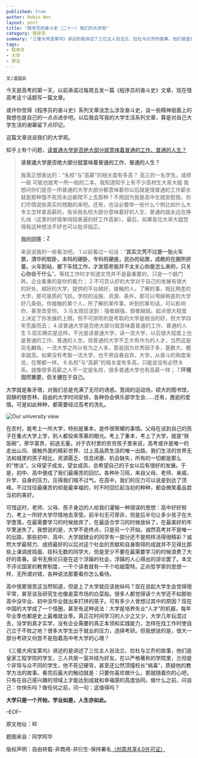 ```yaml
---
published: true
author: Robin Wen
layout: post
title: "程序员的奋斗史（二十一）我们的大学观"
category: 程序员
summary: "三傻大闹宝莱坞》讲述的是讲述了三位主人翁法兰、拉杜与兰乔的故事，他们是皇家工程学院的学生，三人共居一室并结为好友。在以严格著称的学院里，兰彻是个非常与众不同的学生，他不死记硬背，甚至还公然顶撞校长“病毒”，质疑他的教学方法的故事。看完后最大的触动就是：只要你喜欢做什么，那就随着你的心吧，只有在自己感兴趣的领域上才能达到成就和幸福感的高度协同。做什么之前，问自己：你快乐吗？做任何之前，问一句：这值得吗？"
tags: 
- 程序员
- 大学
- 想法
---
```


`文/温国兵`

今天是高考的第一天，以前承诺过每周五发一篇《程序员的奋斗史》文章，现在借高考这个话题写一篇文章。

或许你觉得《程序员的奋斗史》系列文章没怎么涉及奋斗史，谈一些精神层面上的我想也是自己的一点点进步吧。以后我会写我的大学生活系列文章，算是对自己大学生活的谢幕留下点印记。

这篇文章说说我们的大学观。

知乎上有个问题，<a href="http://www.zhihu.com/question/20879275/" target="_blank" >读普通大学是否绝大部分就意味着普通的工作、普通的人生？</a>

> **读普通大学是否绝大部分就意味着普通的工作、普通的人生？**
> 
> 我真正想表达的：“名校”与“高薪”的相关度有多高？
高三的一名学生。成绩一般 可能也就考一所一般的二本。我知道知乎上有不少高材生大哥大姐 我想问你们是否一所普通的大学大部分都意味着你以后就是很普通的工作薪水 就是那种饿不死但永远都爬不上去那种？不用因为我是高中生就安慰我，你们尽情说些真实的残酷的来吧。还有，也没必要举一些什么个例比如什么大专又怎样拿高薪的，告诉我名校大部分意味着好的人生，普通的就永远在挣扎线（这里的好就单纯指普遍的好工作高新）。最后，如果各位大哥大姐觉得我这种想法不好也可以批评指正。
> 
> **我的回答：**<a href="http://www.zhihu.com/question/20879275/answer/16585096" target="_blank"><img src="http://i.imgur.com/VktTAvi.png" title="Zhihu" border="0" alt="Zhihu" height="16px" width="16px" /></a>
> 
> 来说说我的一些看法吧。
1.以前看过一句话：“**其实文凭不过是一张火车票，清华的软卧，本科的硬卧，专科的硬座，民办的站票，成教的在厕所挤着。火车到站，都下车找工作，才发现老板并不太关心你是怎么来的，只关心你会干什么**”。等找工作时才知道文凭并不是最重要的，只是一个敲门砖。企业看重的是你的能力；
2.不可否认好的大学对于自己的发展有很大的好处，越好的大学，提供的平台越好，接触的人，了解的事，相比稍差的大学，那可是质的飞跃。学校的设施、资源、条件，那可以甩掉稍差的大学好几条街。你接触的某个人，所了解的某件事，听到的某句话，可以影响你，甚至改变你。
3.马太效应说到：强者越强，弱者越弱。起点很大程度上决定了你发展的上限。但不可排除的是考取的大学是相当的好，但大学四年荒废而去；
4.读普通大学是否绝大部分就意味着普通的工作、普通的人生
5.现实确实是这样。不光是读普通大学，读一流大学，以后很大程度上也是普通的工作、普通的人生。但普通的大学不乏大有作为的人才，当然这是凤毛麟角，一流大学之所以有为之人多，那是因为优秀因子多，基数大，概率就高。如果没有考取一流大学，也不用自暴自弃，大学，从奋斗的角度来说，在哪都一样。
6.名校”与“高薪”的相关度有多高，只能说没有必然关系。就像很多高薪之人不一定是名校，很多普通大学也有高薪一样；
7.**环境固然重要，但关键在于自己。**

大学就是象牙塔，对我们总是充满了无尽的诱惑。宽阔的运动场，硕大的图书馆，寂静的银杏林，自由的大学时间安排，各种协会俱乐部学生会……还有，邂逅的爱情。可是如此种种，都需要经过高考的洗礼。

![Our university view](http://i.imgur.com/B4gmYSR.jpg)

在农村，能考上一所大学，特别是重本，是件很荣耀的事情。父母在谈到自己的孩子在重点大学上学，别人都投来羡慕的眼光。考上了重本，考上了大学，就是“铁饭碗”，荣华富贵，前途无量。对于农村里的贫穷孩子里来说，高考或许是唯一的走出山沟、接触外面的精彩世界、过上高品质生活的唯一出路。我们生活的世界无法和城里的孩子相比，资源匮乏、信息闭塞、机会缺失，所有的一切都是那么的“惨淡”。父母望子成龙，望女成凤，总希望自己的子女以后有很好的发展。于是，初中、高中便成了我们最痛苦的回忆。各种补习班，来自父母、老师、亲戚、升学、自身的压力，压得我们喘不过气。在高中，我们的压力可以说是到达了顶峰。不过往往最痛苦的却是最幸福的，时不时回忆起当初的种种，都会微笑着品尝当初的美好。

可惜这时，老师、父母、孩子身边的人给我们灌输一种错误的思想：高中好好努力，考上一所好大学尽情地去享受。前半句无可厚非，但是后半句让多少孩子在大学堕落，在最需要学习的时候放弃了，在最适合学习的时候放纵了，在最美好的年华里迷失了。我想说的是，大学不是终点，只是另一个开始。诚然高考并不是唯一的出路，那些初中、高中、大学就肄业的同学有一部分还不是照样活得很精彩？诚然大学最努力、成绩最好的以后对这个社会的贡献和自身取得的成就并不见得比那些上课调皮捣蛋、挂科无数的同学大，但是至少不要在最需要学习的时候浪费了大好的青春。读书无用论只是在这个浮躁的社会，浮躁的人心得出的谬论罢了。本文不评论国家的教育制度，一千个读者就有一千个哈姆雷特。正向哲学家的思想一样，无所谓对错，各种说法那要看你怎么看待。

高中很累很苦这当然知道，但是上了大学就应该放纵吗？现在说起大学生会觉得很平常，甚至谈及研究生也像是菜市场的白菜般。很多人都觉得读个大学还不如那些高中没毕业、初中没毕业就出来打拼的孩子。可有多少人曾想过其中的原因？现在中国的大学成了一个怪圈，甚至有这种说法：大学是培养失业“人才”的机器，每年毕业季也都是史上最难就业季。真正花时间学习的人少之又少，大学几年玩混过去，没学到真才实学，没有企业需要的真正本领和实践能力，怎样在找工作时使自己立于不败之地？很多大学生出于就业的压力，选择考研。但我想说的是，很大一部分考研又何尝不是抱着高中考大学的心理？

《三傻大闹宝莱坞》讲述的是讲述了三位主人翁法兰、拉杜与兰乔的故事，他们是皇家工程学院的学生，三人共居一室并结为好友。在以严格著称的学院里，兰彻是个非常与众不同的学生，他不死记硬背，甚至还公然顶撞校长“病毒”，质疑他的教学方法的故事。看完后最大的触动就是：只要你喜欢做什么，那就随着你的心吧，只有在自己感兴趣的领域上才能达到成就和幸福感的高度协同。做什么之前，问自己：你快乐吗？做任何之前，问一句：这值得吗？

**大学只是一个开始，学业如是，人生亦如此。**

–EOF–

原文地址：<a href="http://blog.csdn.net/justdb/article/details/9050957" target="_blank"><img src="http://i.imgur.com/BROigUO.jpg" title="程序员的奋斗史（二十一）我们的大学观" height="16px" width="16px" border="0" alt="程序员的奋斗史（二十一）我们的大学观" /></a>

题图来自：同学阿华

版权声明：自由转载-非商用-非衍生-保持署名<a href="http://creativecommons.org/licenses/by-nc-nd/4.0/deed.zh" target="_blank">（创意共享4.0许可证）</a>
